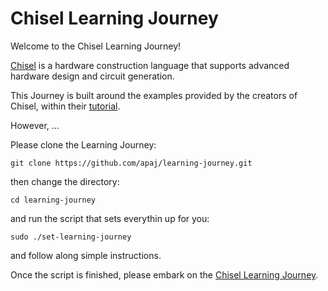 # Chisel Learning Journey

Welcome to the Chisel Learning Journey!

[Chisel](https://github.com/freechipsproject/chisel3) is a hardware construction language that supports advanced hardware design and circuit generation.

This Journey is built around the examples provided by the creators of Chisel, within their [tutorial](https://github.com/ucb-bar/chisel-tutorial).

However, ...

Please clone the Learning Journey:

```
git clone https://github.com/apaj/learning-journey.git
```

then change the directory:

```
cd learning-journey
```

and run the script that sets everythin up for you:

```
sudo ./set-learning-journey
```

and follow along simple instructions.

Once the script is finished, please embark on the [Chisel Learning Journey](https://github.com/librecores/riscv-sodor/wiki).
